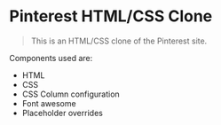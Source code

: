 # Pinterest HTML/CSS Clone

> This is an HTML/CSS clone of the Pinterest site.

Components used are:
- HTML
- CSS
- CSS Column configuration
- Font awesome
- Placeholder overrides
